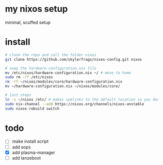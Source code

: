 # my nixos setup
minimal, scuffed setup

# install
```bash
# clone the repo and call the folder nixos
git clone https://github.com/skylerfrags/nixos-config.git nixos

# swap the hardware-configuration.nix file
mv /etc/nixos/hardware-configuration.nix ~/ # move to home
sudo rm -rf /etc/nixos
rm -rf ~/nixos/modules/core/hardware-configuration.nix
mv ~/hardware-configuration.nix ~/nixos/modules/core/

# last steps
ln -s ~/nixos /etc/ # makes symlinks to the default location so you dont need to add extra stuff to the rebuild command or cd into the directory
sudo nix-channel --add https://nixos.org/channels/nixos-unstable
sudo nixos-rebuild switch
```
# todo
- [ ] make install script
- [ ] add sops
- [x] add plasma-manager
- [ ] add lanzeboot
